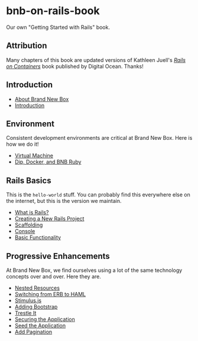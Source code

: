# bnb-on-rails-book
Our own "Getting Started with Rails" book.

## Attribution

Many chapters of this book are updated versions of Kathleen Juell's [_Rails on Containers_](https://assets.digitalocean.com/books/rails-containers-book.pdf) book published by Digital Ocean. Thanks!

## Introduction

* [About Brand New Box](./about.html)
* [Introduction](./introduction.html)

## Environment

Consistent development environments are critical at Brand New Box. Here is how we do it!

* [Virtual Machine](./virtual-machine.html)
* [Dip, Docker, and BNB Ruby](./dip.html)

## Rails Basics

This is the `hello-world` stuff. You can probably find this everywhere else on the internet, but this is the version we maintain.

* [What is Rails?](./rails-intro.html)
* [Creating a New Rails Project](./rails-new.html)
* [Scaffolding](./scaffolding.html)
* [Console](./console.html)
* [Basic Functionality](./functionality.html)

## Progressive Enhancements

At Brand New Box, we find ourselves using a lot of the same technology concepts over and over. Here they are.

* [Nested Resources](./nested-resources.html)
* [Switching from ERB to HAML](./haml.html)
* [Stimulus.js](./stimulus.html)
* [Adding Bootstrap](./bootstrap.html)
* [Trestle It](./trestle.html)
* [Securing the Application](./devise.html)
* [Seed the Application](./seeds.html)
* [Add Pagination](./paginate.html)
